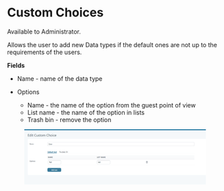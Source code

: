 # Custom Choices

Available to Administrator.

Allows the user to add new Data types if the default ones are not up to the requirements of the users.

**Fields**

* Name - name of the data type
*   Options

    * Name - the name of the option from the guest point of view
    * List name - the name of the option in lists
    * Trash bin -  remove the option



<figure><img src=".gitbook/assets/image (12) (1).png" alt=""><figcaption></figcaption></figure>

